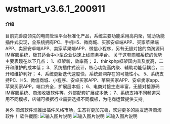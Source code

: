 # wstmart_v3.6.1_200911

#### 介绍
目前完善度领先的电商管理平台标准化产品，系统主要功能采用高内聚，辅助功能插件式实现，全系统拥有PC、手机H5、微商城、买家安卓端APP、买家苹果端APP、卖家安卓端APP、卖家苹果端APP、微信小程序，另有无缝对接的商淘源码IM客服系统，极其适合中小型企业快速上线商务平台。
      关于这套商城系统的优势主要表现在以下几点：
1、框架新，效率高；
2、thinkphp框架国内普及度高，二开和维护的成本低；
3、系统插件式设计，核心功能高内聚、辅助功能低耦合，二开和维护利好；
4、系统更新迭代速度快，系统漏洞存在的可能性小。
5、系统支持PC、H5、微信商城、小程序、安卓买家APP、苹果买家APP、安卓卖家app、苹果买家APP，端口齐全，扩展层本低；
6、电商对接生态丰富，无缝对接源码IM客服系统、商淘收银软件等，外部配套扩展成本低；
7、系统支持不同频道采用不同模板，店铺可根据行业需要选择不同模板，为电商运营提供支持。

另外 商淘软件现推出插件风格市场，生态将更加完善，欢迎更多的朋友选择商淘软件！
软件截图:
![输入图片说明](https://images.gitee.com/uploads/images/2021/0215/200633_fc1cec61_2049869.png "QQ浏览器截图20210215200354.png")
![输入图片说明](https://images.gitee.com/uploads/images/2021/0215/200645_42d6268f_2049869.png "QQ浏览器截图20210215200442.png")
![输入图片说明](https://images.gitee.com/uploads/images/2021/0215/200653_a4c2da2c_2049869.png "QQ浏览器截图20210215200458.png")


